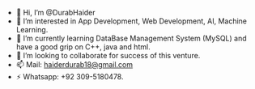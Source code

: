 - 👋 Hi, I’m @DurabHaider
- 👀 I’m interested in App Development, Web Development, AI, Machine Learning.
- 🌱 I’m currently learning DataBase Management System (MySQL) and have a good grip on C++, java and html.
- 💞️ I’m looking to collaborate for success of this venture.
- 📫 Mail: haiderdurab18@gmail.com 
- ⚡ Whatsapp: +92 309-5180478.

<!---
DurabH/DurabH is a ✨ special ✨ repository because its `README.md` (this file) appears on your GitHub profile.
You can click the Preview link to take a look at your changes.
--->
